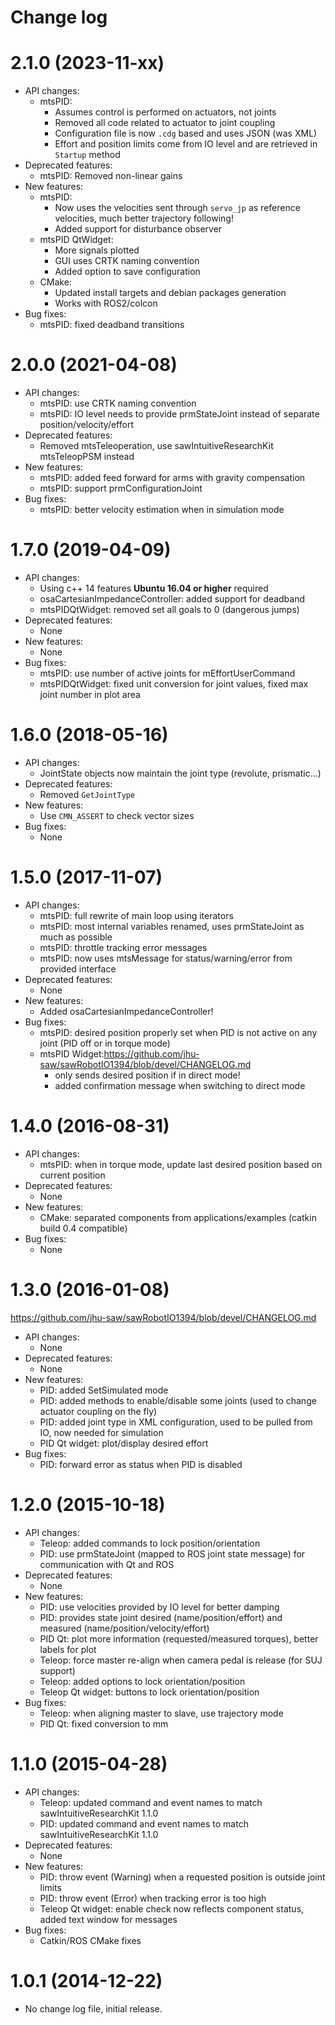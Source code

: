 Change log
==========

2.1.0 (2023-11-xx)
==================

* API changes:
  * mtsPID:
    * Assumes control is performed on actuators, not joints
    * Removed all code related to actuator to joint coupling
    * Configuration file is now `.cdg` based and uses JSON (was XML)
    * Effort and position limits come from IO level and are retrieved in `Startup` method
* Deprecated features:
  * mtsPID: Removed non-linear gains
* New features:
  * mtsPID:
    * Now uses the velocities sent through `servo_jp` as reference velocities, much better trajectory following!
    * Added support for disturbance observer
  * mtsPID QtWidget:
    * More signals plotted
    * GUI uses CRTK naming convention
    * Added option to save configuration
  * CMake:
    * Updated install targets and debian packages generation
    * Works with ROS2/colcon
* Bug fixes:
  * mtsPID: fixed deadband transitions

2.0.0 (2021-04-08)
==================

* API changes:
  * mtsPID: use CRTK naming convention
  * mtsPID: IO level needs to provide prmStateJoint instead of separate position/velocity/effort
* Deprecated features:
  * Removed mtsTeleoperation, use sawIntuitiveResearchKit mtsTeleopPSM instead
* New features:
  * mtsPID: added feed forward for arms with gravity compensation
  * mtsPID: support prmConfigurationJoint
* Bug fixes:
  * mtsPID: better velocity estimation when in simulation mode

1.7.0 (2019-04-09)
==================

* API changes:
  * Using c++ 14 features **Ubuntu 16.04 or higher** required
  * osaCartesianImpedanceController: added support for deadband
  * mtsPIDQtWidget: removed set all goals to 0 (dangerous jumps)
* Deprecated features:
  * None
* New features:
  * None
* Bug fixes:
  * mtsPID: use number of active joints for mEffortUserCommand
  * mtsPIDQtWidget: fixed unit conversion for joint values, fixed max joint number in plot area

1.6.0 (2018-05-16)
==================

* API changes:
  * JointState objects now maintain the joint type (revolute, prismatic...)
* Deprecated features:
  * Removed `GetJointType`
* New features:
  * Use `CMN_ASSERT` to check vector sizes
* Bug fixes:
  * None

1.5.0 (2017-11-07)
==================

* API changes:
  * mtsPID: full rewrite of main loop using iterators
  * mtsPID: most internal variables renamed, uses prmStateJoint as much as possible
  * mtsPID: throttle tracking error messages
  * mtsPID: now uses mtsMessage for status/warning/error from provided interface
* Deprecated features:
  * None
* New features:
  * Added osaCartesianImpedanceController!
* Bug fixes:
  * mtsPID: desired position properly set when PID is not active on any joint (PID off or in torque mode)
  * mtsPID Widget:https://github.com/jhu-saw/sawRobotIO1394/blob/devel/CHANGELOG.md
    * only sends desired position if in direct mode!
    * added confirmation message when switching to direct mode

1.4.0 (2016-08-31)
==================

* API changes:
  * mtsPID: when in torque mode, update last desired position based on current position
* Deprecated features:
  * None
* New features:
  * CMake: separated components from applications/examples (catkin build 0.4 compatible)
* Bug fixes:
  * None

1.3.0 (2016-01-08)
==================
https://github.com/jhu-saw/sawRobotIO1394/blob/devel/CHANGELOG.md
* API changes:
  * None
* Deprecated features:
  * None
* New features:
  * PID: added SetSimulated mode
  * PID: added methods to enable/disable some joints (used to change actuator coupling on the fly)
  * PID: added joint type in XML configuration, used to be pulled from IO, now needed for simulation
  * PID Qt widget: plot/display desired effort
* Bug fixes:
  * PID: forward error as status when PID is disabled

1.2.0 (2015-10-18)
==================

* API changes:
  * Teleop: added commands to lock position/orientation
  * PID: use prmStateJoint (mapped to ROS joint state message) for communication with Qt and ROS
* Deprecated features:
  * None
* New features:
  * PID: use velocities provided by IO level for better damping
  * PID: provides state joint desired (name/position/effort) and measured (name/position/velocity/effort)
  * PID Qt: plot more information (requested/measured torques), better labels for plot
  * Teleop: force master re-align when camera pedal is release (for SUJ support)
  * Teleop: added options to lock orientation/position
  * Teleop Qt widget: buttons to lock orientation/position
* Bug fixes:
  * Teleop: when aligning master to slave, use trajectory mode
  * PID Qt: fixed conversion to mm

1.1.0 (2015-04-28)
==================

* API changes:
  * Teleop: updated command and event names to match sawIntuitiveResearchKit 1.1.0
  * PID: updated command and event names to match sawIntuitiveResearchKit 1.1.0
* Deprecated features:
  * None
* New features:
  * PID: throw event (Warning) when a requested position is outside joint limits
  * PID: throw event (Error) when tracking error is too high
  * Teleop Qt widget: enable check now reflects component status, added text window for messages
* Bug fixes:
  * Catkin/ROS CMake fixes


1.0.1 (2014-12-22)
==================

* No change log file, initial release.
